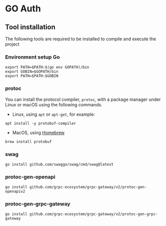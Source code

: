 # GO Auth

## Tool installation
The following tools are required to be installed to compile and execute the project

### Environment setup Go
```shell
export PATH=$PATH:$(go env GOPATH)/bin
export GOBIN=$GOPATH/bin
export PATH=$PATH:$GOBIN
```

### protoc
You can install the protocol compiler, `protoc`, with a package manager under Linux or macOS using the following commands.

- Linux, using `apt` or `apt-get`, for example:
```shell
apt install -y protobuf-compiler
```
- MacOS, using [Homebrew](https://brew.sh/)
```shell
brew install protobuf
```

### swag

```shell
go install github.com/swaggo/swag/cmd/swag@latest
```

### protoc-gen-openapi
```shell
go install github.com/grpc-ecosystem/grpc-gateway/v2/protoc-gen-openapiv2
```
### protoc-gen-grpc-gateway
```shell
go install github.com/grpc-ecosystem/grpc-gateway/v2/protoc-gen-grpc-gateway
```